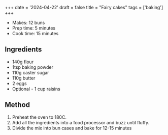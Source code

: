 +++
date = '2024-04-22'
draft = false
title = "Fairy cakes"
tags = ['baking']
+++

- Makes: 12 buns
- Prep time: 5 minutes
- Cook time: 15 minutes

## Ingredients
- 140g flour
- 1tsp baking powder
- 110g caster sugar
- 110g butter
- 2 eggs
- Optional - 1 cup raisins


## Method
1. Preheat the oven to 180C.
2. Add all the ingredients into a food processor and buzz until fluffy.
3. Divide the mix into bun cases and bake for 12-15 minutes
